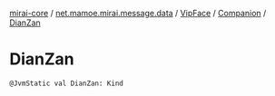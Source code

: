 [mirai-core](../../../index.md) / [net.mamoe.mirai.message.data](../../index.md) / [VipFace](../index.md) / [Companion](index.md) / [DianZan](./-dian-zan.md)

# DianZan

`@JvmStatic val DianZan: Kind`